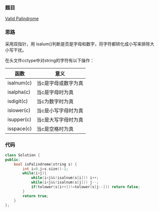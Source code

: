 ### 题目
[Valid Palindrome](https://leetcode-cn.com/problems/valid-palindrome/submissions/)
### 思路
采用双指针，用 isalum()判断是否是字母和数字，将字符都转化成小写来排除大小写干扰。

在头文件cctype中对string的字符有以下操作：

函数|意义
---|---
isalnum(c)|当c是字母或数字为真
isalpha(c)|当c是字母时为真
isdigit(c)|当c为数字时为真
islower(c)|当c是小写字母时为真
isupper(c)|当c是大写字母时为真
isspace(c)|当c是空格时为真

### 代码
```c++
class Solution {
public:
    bool isPalindrome(string s) {
        int i=0,j=s.size()-1;
        while(i<j){
            while(i<j&&!isalnum(s[i])) i++;
            while(i<j&&!isalnum(s[j])) j--;
            if(tolower(s[i++])!=tolower(s[j--])) return false;
        }
        return true;
    }
};
```
